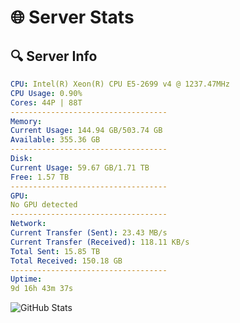 # 🌐 Server Stats
## 🔍 Server Info
```yaml
CPU: Intel(R) Xeon(R) CPU E5-2699 v4 @ 1237.47MHz
CPU Usage: 0.90%
Cores: 44P | 88T
-----------------------------------
Memory:
Current Usage: 144.94 GB/503.74 GB
Available: 355.36 GB
-----------------------------------
Disk:
Current Usage: 59.67 GB/1.71 TB
Free: 1.57 TB
-----------------------------------
GPU:
No GPU detected
-----------------------------------
Network:
Current Transfer (Sent): 23.43 MB/s
Current Transfer (Received): 118.11 KB/s
Total Sent: 15.85 TB
Total Received: 150.18 GB
-----------------------------------
Uptime:
9d 16h 43m 37s
```
![GitHub Stats](https://img.shields.io/badge/Updated-2025-03-17_14:06:26-blue)